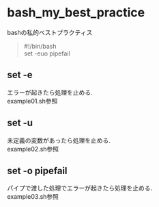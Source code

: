 # bash_my_best_practice
bashの私的ベストプラクティス

> #!/bin/bash  
> set -euo pipefail  

## set -e
エラーが起きたら処理を止める.   
example01.sh参照

## set -u
未定義の変数があったら処理を止める.  
example02.sh参照

## set -o pipefail
パイプで渡した処理でエラーが起きたら処理を止める.   
example03.sh参照
